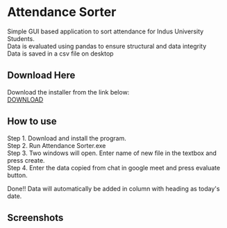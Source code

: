 # Attendance Sorter
Simple GUI based application to sort attendance for Indus University Students.<br>
Data is evaluated using pandas to ensure structural and data integrity<br>
Data is saved in a csv file on desktop<br>

## Download Here
Download the installer from the link below:
<br>
[DOWNLOAD]()

## How to use 

Step 1. Download and install the program.<br>
Step 2. Run Attendance Sorter.exe<br>
Step 3. Two windows will open. Enter name of new file in the textbox and press create.<br>
Step 4. Enter the data copied from chat in google meet and press evaluate button.

Done!! Data will automatically be added in column with heading as today's date.<br>

## Screenshots
